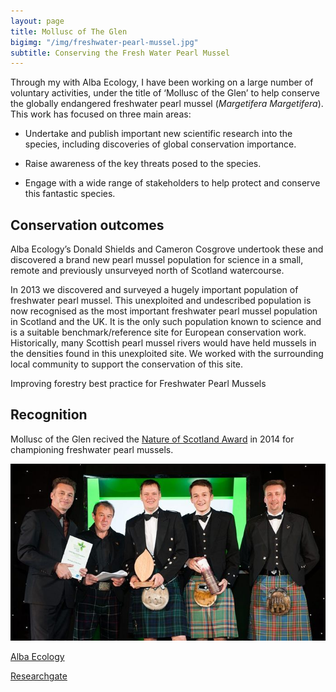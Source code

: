 ```yaml
---
layout: page
title: Mollusc of The Glen
bigimg: "/img/freshwater-pearl-mussel.jpg"
subtitle: Conserving the Fresh Water Pearl Mussel 
---
```


Through my with Alba Ecology, I have been working on a large number of voluntary activities, under the title of ‘Mollusc of the Glen’ to help conserve the globally endangered freshwater pearl mussel (_Margetifera Margetifera_). This work has focused on three main areas:

- Undertake and publish important new scientific research into the species, including discoveries of global conservation importance.

- Raise awareness of the key threats posed to the species.

- Engage with a wide range of stakeholders to help protect and conserve this fantastic species.

 ## Conservation outcomes

Alba Ecology’s Donald Shields and Cameron Cosgrove undertook these and discovered a brand new pearl mussel population for science in a small, remote and previously unsurveyed north of Scotland watercourse.

In 2013 we discovered and surveyed a hugely important population of freshwater pearl mussel. This unexploited and undescribed population is now recognised as the most important freshwater pearl mussel population in Scotland and the UK. It is the only such population known to science and is a suitable benchmark/reference site for European conservation work. Historically, many Scottish pearl mussel rivers would have held mussels in the densities found in this unexploited site. We worked with the surrounding local community to support the conservation of this site. 

Improving forestry best practice for Freshwater Pearl Mussels 

## Recognition 
Mollusc of the Glen recived the [Nature of Scotland Award](https://www.rspb.org.uk/about-the-rspb/at-home-and-abroad/scotland/nature-of-scotland-awards/winners-and-finalists/2014/) in 2014 for championing freshwater pearl mussels.

![alt tag](/img/award.jpg)

[Alba Ecology](http://www.albaecology.co.uk/mollusc-of-the-glen.html) 

[Researchgate](https://www.researchgate.net/project/Mollusc-of-the-Glen)


